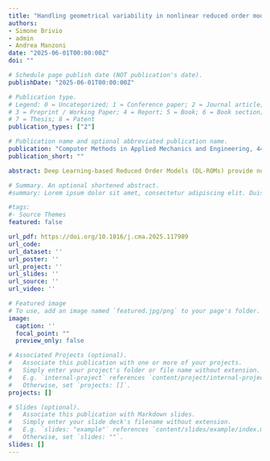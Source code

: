 ```yaml
---
title: "Handling geometrical variability in nonlinear reduced order modeling through Continuous Geometry-Aware DL-ROMs"
authors:
- Simone Brivio
- admin
- Andrea Manzoni
date: "2025-06-01T00:00:00Z"
doi: ""

# Schedule page publish date (NOT publication's date).
publishDate: "2025-06-01T00:00:00Z"

# Publication type.
# Legend: 0 = Uncategorized; 1 = Conference paper; 2 = Journal article;
# 3 = Preprint / Working Paper; 4 = Report; 5 = Book; 6 = Book section;
# 7 = Thesis; 8 = Patent
publication_types: ["2"]

# Publication name and optional abbreviated publication name.
publication: "Computer Methods in Applied Mechanics and Engineering, 442, 117989"
publication_short: ""

abstract: Deep Learning-based Reduced Order Models (DL-ROMs) provide nowadays a well-established class of accurate surrogate models for complex physical systems described by parametrized PDEs, by nonlinearly compressing the solution manifold into a handful of latent coordinates. Until now, de- sign and application of DL-ROMs mainly focused on physically parameterized problems. Within this work, we provide a novel extension of these architectures to problems featuring geometrical variability and parametrized domains, namely, we propose Continuous Geometry-Aware DL-ROMs (CGA-DL-ROMs). In particular, the space-continuous nature of the proposed architecture matches the need to deal with multi-resolution datasets, which are quite common in the case of geometrically parametrized problems. Moreover, CGA-DL-ROMs are endowed with a strong inductive bias that makes them aware of geometrical parametrizations, thus enhancing both the compression capability and the overall performance of the architecture. Within this work, we justify our findings through a thorough theoretical analysis, and we practically validate our claims by means of a series of numerical tests encompassing physically-and-geometrically parametrized PDEs, ranging from the unsteady Navier-Stokes equations for fluid dynamics to advection-diffusion-reaction equations for mathematical biology.

# Summary. An optional shortened abstract.
#summary: Lorem ipsum dolor sit amet, consectetur adipiscing elit. Duis posuere tellus ac convallis placerat. Proin tincidunt magna sed ex sollicitudin condimentum.

#tags:
#- Source Themes
featured: false

url_pdf: https://doi.org/10.1016/j.cma.2025.117989
url_code:
url_dataset: ''
url_poster: ''
url_project: ''
url_slides: ''
url_source: ''
url_video: ''

# Featured image
# To use, add an image named `featured.jpg/png` to your page's folder. 
image:
  caption: ''
  focal_point: ""
  preview_only: false

# Associated Projects (optional).
#   Associate this publication with one or more of your projects.
#   Simply enter your project's folder or file name without extension.
#   E.g. `internal-project` references `content/project/internal-project/index.md`.
#   Otherwise, set `projects: []`.
projects: []

# Slides (optional).
#   Associate this publication with Markdown slides.
#   Simply enter your slide deck's filename without extension.
#   E.g. `slides: "example"` references `content/slides/example/index.md`.
#   Otherwise, set `slides: ""`.
slides: []
---
```


